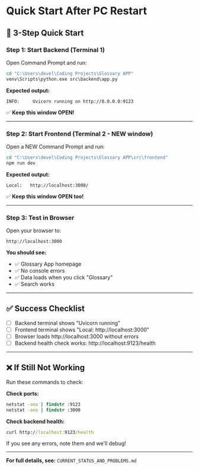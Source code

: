 # Quick Start After PC Restart

## 🚀 3-Step Quick Start

### **Step 1: Start Backend** (Terminal 1)

Open Command Prompt and run:

```cmd
cd "C:\Users\devel\Coding Projects\Glossary APP"
venv\Scripts\python.exe src\backend\app.py
```

**Expected output:**
```
INFO:     Uvicorn running on http://0.0.0.0:9123
```

✅ **Keep this window OPEN!**

---

### **Step 2: Start Frontend** (Terminal 2 - NEW window)

Open a NEW Command Prompt and run:

```cmd
cd "C:\Users\devel\Coding Projects\Glossary APP\src\frontend"
npm run dev
```

**Expected output:**
```
Local:   http://localhost:3000/
```

✅ **Keep this window OPEN too!**

---

### **Step 3: Test in Browser**

Open your browser to:
```
http://localhost:3000
```

**You should see:**
- ✅ Glossary App homepage
- ✅ No console errors
- ✅ Data loads when you click "Glossary"
- ✅ Search works

---

## ✅ Success Checklist

- [ ] Backend terminal shows "Uvicorn running"
- [ ] Frontend terminal shows "Local: http://localhost:3000"
- [ ] Browser loads http://localhost:3000 without errors
- [ ] Backend health check works: http://localhost:9123/health

---

## ❌ If Still Not Working

Run these commands to check:

**Check ports:**
```cmd
netstat -ano | findstr :9123
netstat -ano | findstr :3000
```

**Check backend health:**
```cmd
curl http://localhost:9123/health
```

If you see any errors, note them and we'll debug!

---

**For full details, see:** `CURRENT_STATUS_AND_PROBLEMS.md`
